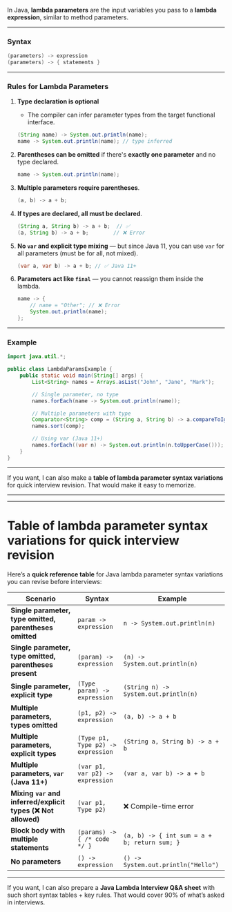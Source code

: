 In Java, **lambda parameters** are the input variables you pass to a **lambda expression**, similar to method parameters.

---

### **Syntax**

```java
(parameters) -> expression
(parameters) -> { statements }
```

---

### **Rules for Lambda Parameters**

1. **Type declaration is optional**

   * The compiler can infer parameter types from the target functional interface.

   ```java
   (String name) -> System.out.println(name);
   name -> System.out.println(name); // type inferred
   ```

2. **Parentheses can be omitted** if there's **exactly one parameter** and no type declared.

   ```java
   name -> System.out.println(name);
   ```

3. **Multiple parameters require parentheses**.

   ```java
   (a, b) -> a + b;
   ```

4. **If types are declared, all must be declared**.

   ```java
   (String a, String b) -> a + b;  // ✅
   (a, String b) -> a + b;        // ❌ Error
   ```

5. **No `var` and explicit type mixing** — but since Java 11, you can use `var` for all parameters (must be for all, not mixed).

   ```java
   (var a, var b) -> a + b; // ✅ Java 11+
   ```

6. **Parameters act like `final`** — you cannot reassign them inside the lambda.

   ```java
   name -> {
       // name = "Other"; // ❌ Error
       System.out.println(name);
   };
   ```

---

### **Example**

```java
import java.util.*;

public class LambdaParamsExample {
    public static void main(String[] args) {
        List<String> names = Arrays.asList("John", "Jane", "Mark");

        // Single parameter, no type
        names.forEach(name -> System.out.println(name));

        // Multiple parameters with type
        Comparator<String> comp = (String a, String b) -> a.compareToIgnoreCase(b);
        names.sort(comp);

        // Using var (Java 11+)
        names.forEach((var n) -> System.out.println(n.toUpperCase()));
    }
}
```

---

If you want, I can also make a **table of lambda parameter syntax variations** for quick interview revision. That would make it easy to memorize.

---
---

# Table of lambda parameter syntax variations for quick interview revision

Here’s a **quick reference table** for Java lambda parameter syntax variations you can revise before interviews:

| **Scenario**                                                 | **Syntax**                         | **Example**                                  |
| ------------------------------------------------------------ | ---------------------------------- | -------------------------------------------- |
| **Single parameter, type omitted, parentheses omitted**      | `param -> expression`              | `n -> System.out.println(n)`                 |
| **Single parameter, type omitted, parentheses present**      | `(param) -> expression`            | `(n) -> System.out.println(n)`               |
| **Single parameter, explicit type**                          | `(Type param) -> expression`       | `(String n) -> System.out.println(n)`        |
| **Multiple parameters, types omitted**                       | `(p1, p2) -> expression`           | `(a, b) -> a + b`                            |
| **Multiple parameters, explicit types**                      | `(Type p1, Type p2) -> expression` | `(String a, String b) -> a + b`              |
| **Multiple parameters, `var` (Java 11+)**                    | `(var p1, var p2) -> expression`   | `(var a, var b) -> a + b`                    |
| **Mixing `var` and inferred/explicit types (❌ Not allowed)** | `(var p1, Type p2)`                | ❌ Compile-time error                         |
| **Block body with multiple statements**                      | `(params) -> { /* code */ }`       | `(a, b) -> { int sum = a + b; return sum; }` |
| **No parameters**                                            | `() -> expression`                 | `() -> System.out.println("Hello")`          |

---

If you want, I can also prepare a **Java Lambda Interview Q\&A sheet** with such short syntax tables + key rules. That would cover 90% of what’s asked in interviews.
